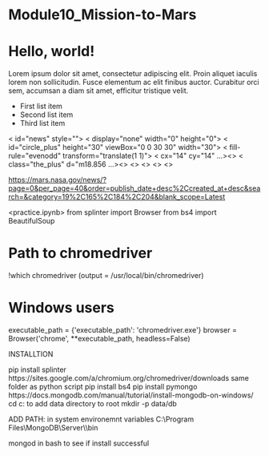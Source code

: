 # Module10_Mission-to-Mars


<!DOCTYPE html>
<html lang="en">
<head>
 <meta charset="UTF-8">
 <meta name="viewport" content="width=device-width, initial-scale=1.0">
 <meta http-equiv="X-UA-Compatible" content="ie=edge">
 <title>Document</title>
</head>
<body>
 </body>
</html>


<!DOCTYPE html>
<html lang="en">
 <head>
   <meta charset="UTF-8" />
   <meta name="viewport" content="width=device-width, initial-scale=1.0" />
   <meta http-equiv="X-UA-Compatible" content="ie=edge" />
   <title>Document</title>
 </head>
 <body>
   <h1>Hello, world!</h1>
   <p>
     Lorem ipsum dolor sit amet, consectetur adipiscing elit. Proin aliquet
     iaculis lorem non sollicitudin. Fusce elementum ac elit finibus auctor.
     Curabitur orci sem, accumsan a diam sit amet, efficitur tristique velit.
   </p>
   <ul>
     <li>First list item</li>
     <li>Second list item</li>
     <li>Third list item</li>
   </ul>
 </body>
</html>


< id="news" style="">
  < display="none" width="0" height="0">
    < id="circle_plus" height="30" viewBox="0 0 30 30" width="30">
      < fill-rule="evenodd" transform="translate(1 1)">
        < cx="14" cy="14" ...><>
        < class="the_plus" d="m18.856 ...><>
      <>
    <>
   <>
<>

https://mars.nasa.gov/news/?page=0&per_page=40&order=publish_date+desc%2Ccreated_at+desc&search=&category=19%2C165%2C184%2C204&blank_scope=Latest

<practice.ipynb>
from splinter import Browser
from bs4 import BeautifulSoup

# Path to chromedriver
!which chromedriver (output = /usr/local/bin/chromedriver)

# Windows users
executable_path = {'executable_path': 'chromedriver.exe'}
browser = Browser('chrome', **executable_path, headless=False)


INSTALLTION

<Spliter>
pip install splinter
<Chrome driver>
https://sites.google.com/a/chromium.org/chromedriver/downloads
same folder as python script
<Beautiful Soup>
pip install bs4
<MongoDB>
pip install pymongo
https://docs.mongodb.com/manual/tutorial/install-mongodb-on-windows/
cd c:
to add data directory to root
mkdir -p data/db

ADD PATH: in system environemnt variables
C:\\Program Files\\MongoDB\\Server\\\\bin

mongod in bash to see if install successful


